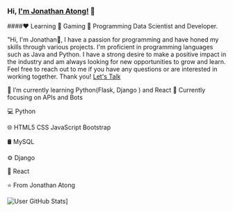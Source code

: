 
### Hi, [I'm Jonathan Atong!](http://atongjonathan.github.io/website/) 👋
####❤️ Learning	💛 Gaming	💙 Programming
Data Scientist and Developer.


"Hi, I'm Jonathan👋, I have a passion for programming and have honed my skills through various projects. I'm proficient in programming languages such as Java and Python. I have a strong desire to make a positive impact in the industry and am always looking for new opportunities to grow and learn. Feel free to reach out to me if you have any questions or are interested in working together. Thank you!
[Let's Talk](atongjonathan@gmail.com)


🔭 I’m currently learning Python(Flask, Django ) and React
🌱 Currently focusing on APIs and Bots

💻  Python

🌐   HTML5 CSS JavaScript Bootstrap

🛢   MySQL

⚙️   Django

🔧   React

⭐️ From Jonathan Atong

![User GitHub Stats](https://github-readme-stats.vercel.app/api?username=atongjonathan)]

